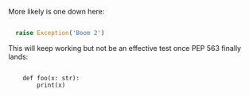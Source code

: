 <!--- invisible-code-block: python

  raise Exception('Boom 1')
--->
More likely is one down here:

```python

  raise Exception('Boom 2')
```
This will keep working but not be an effective test once PEP 563 finally lands:

```{code-block} python

    def foo(x: str):
        print(x)
```
